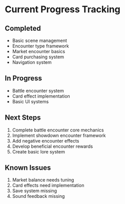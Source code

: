 # Current Progress Tracking

## Completed
- Basic scene management
- Encounter type framework
- Market encounter basics
- Card purchasing system
- Navigation system

## In Progress
- Battle encounter system
- Card effect implementation
- Basic UI systems

## Next Steps
1. Complete battle encounter core mechanics
2. Implement showdown encounter framework
3. Add negative encounter effects
4. Develop beneficial encounter rewards
5. Create basic lore system

## Known Issues
1. Market balance needs tuning
2. Card effects need implementation
3. Save system missing
4. Sound feedback missing
